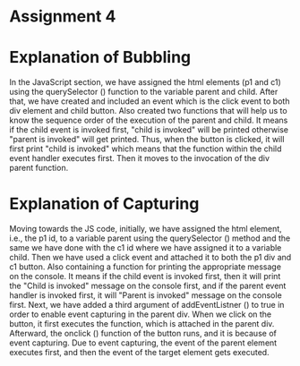 # Assignment 4
# Explanation of Bubbling
In the JavaScript section, we have assigned the html elements (p1 and c1) using the querySelector () function to the variable parent and child.
After that, we have created and included an event which is the click event to both div element and child button. Also created two functions that will help us to know the sequence order of the execution of the parent and child. It means if the child event is invoked first, "child is invoked" will be printed otherwise "parent is invoked" will get printed.
Thus, when the button is clicked, it will first print "child is invoked" which means that the function within the child event handler executes first. Then it moves to the invocation of the div parent function.

# Explanation of Capturing
Moving towards the JS code, initially, we have assigned the html element, i.e., the p1 id, to a variable parent using the querySelector () method and the same we have done with the c1 id where we have assigned it to a variable child.
Then we have used a click event and attached it to both the p1 div and c1 button. Also containing a function for printing the appropriate message on the console. It means if the child event is invoked first, then it will print the "Child is invoked" message on the console first, and if the parent event handler is invoked first, it will "Parent is invoked" message on the console first.
Next, we have added a third argument of addEventListner () to true in order to enable event capturing in the parent div.
When we click on the button, it first executes the function, which is attached in the parent div.
Afterward, the onclick () function of the button runs, and it is because of event capturing. Due to event capturing, the event of the parent element executes first, and then the event of the target element gets executed.
